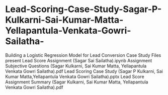 # Lead-Scoring-Case-Study-Sagar-P-Kulkarni-Sai-Kumar-Matta-Yellapantula-Venkata-Gowri-Sailatha-
Building a Logistic Regression Model for Lead Conversion Case Study
Files present
Lead Score Assignment (Sagar Sai Sailatha).ipynb
Assignment Subjective Questions (Sagar Kulkarni, Sai Kumar Matta,  Yellapantula Venkata Gowri Sailatha).pdf
Lead Scoring Case Study (Sagar P Kulkarni, Sai Kumar Matta,Yellapantula Venkata Gowri Sailatha).pptx
Lead Score Assignment Summary (Sagar Kulkarni, Sai Kumar Matta,  Yellapantula Venkata Gowri Sailatha).pdf
